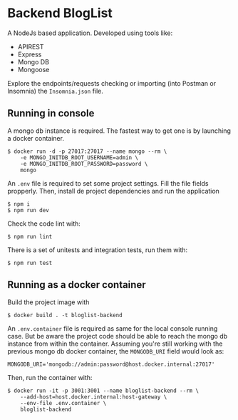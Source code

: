 # Backend BlogList
A NodeJs based application. Developed using tools like:
- APIREST
- Express
- Mongo DB
- Mongoose

Explore the endpoints/requests checking or importing (into Postman or Insomnia) the `Insomnia.json` file.

## Running in console
A mongo db instance is required. The fastest way to get one is by launching a docker container.
```console
$ docker run -d -p 27017:27017 --name mongo --rm \
    -e MONGO_INITDB_ROOT_USERNAME=admin \
    -e MONGO_INITDB_ROOT_PASSWORD=password \
    mongo
```
An `.env` file is required to set some project settings. Fill the file fields propperly. Then, install de project dependencies and run the application
```console 
$ npm i
$ npm run dev
```
Check the code lint with:
```console
$ npm run lint
```
There is a set of unitests and integration tests, run them with:
```console
$ npm run test
```

## Running as a docker container
Build the project image with 
```console
$ docker build . -t bloglist-backend
```
An `.env.container` file is required as same for the local console running case. But be aware the project code should be able to reach the mongo db instance from within the container. Assuming you're still working with the previous mongo db docker container, the `MONGODB_URI` field would look as:
```
MONGODB_URI='mongodb://admin:password@host.docker.internal:27017'
```
Then, run the container with:
```console
$ docker run -it -p 3001:3001 --name bloglist-backend --rm \
    --add-host=host.docker.internal:host-gateway \
    --env-file .env.container \
    bloglist-backend
```
